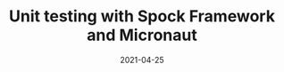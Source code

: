 ---
title: "Unit testing with Spock Framework and Micronaut"
description: "Unit testing a simple Micronaut service with Spock Framework"
date: 2021-04-25
tags: 
    - spock
    - micronaut
    - testing
---